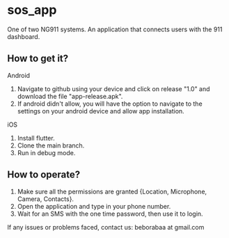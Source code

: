 # sos_app

One of two NG911 systems. An application that connects users with the 911 dashboard.

## How to get it?
Android
1. Navigate to github using your device and click on release "1.0" and download the file "app-release.apk".
2. If android didn't allow, you will have the option to navigate to the settings on your android device and allow app installation.

iOS
1. Install flutter.
2. Clone the main branch.
3. Run in debug mode.

## How to operate?
1. Make sure all the permissions are granted {Location, Microphone, Camera, Contacts}.
2. Open the application and type in your phone number.
3. Wait for an SMS with the one time password, then use it to login.

If any issues or problems faced, contact us: beborabaa at gmail.com

